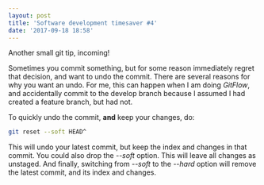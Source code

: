 ```yaml
---
layout: post
title: 'Software development timesaver #4'
date: '2017-09-18 18:58'
---
```


Another small git tip, incoming!

Sometimes you commit something, but for some reason immediately regret that decision, and want to undo the commit. There are several reasons for why you want an undo. For me, this can happen when I am doing *GitFlow*, and accidentally commit to the develop branch because I assumed I had created a feature branch, but had not.

To quickly undo the commit, **and** keep your changes, do:

```bash
git reset --soft HEAD^
```

This will undo your latest commit, but keep the index and changes in that commit. You could also drop the *--soft* option. This will leave all changes as unstaged.
And finally, switching from *--soft* to the *--hard* option will remove the latest commit, and its index and changes.
